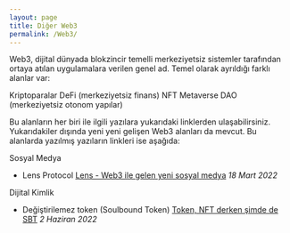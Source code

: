 ```yaml
---
layout: page
title: Diğer Web3
permalink: /Web3/
---
```


Web3, dijital dünyada blokzincir temelli merkeziyetsiz sistemler tarafından ortaya atılan uygulamalara verilen genel ad. Temel olarak ayrıldığı farklı alanlar var: 

Kriptoparalar
DeFi (merkeziyetsiz finans)
NFT
Metaverse
DAO (merkeziyetsiz otonom yapılar)

Bu alanların her biri ile ilgili yazılara yukarıdaki linklerden ulaşabilirsiniz. Yukarıdakiler dışında yeni yeni gelişen Web3 alanları da mevcut. Bu alanlarda yazılmış yazıların linkleri ise aşağıda: 

Sosyal Medya
- Lens Protocol [Lens - Web3 ile gelen yeni sosyal medya](/genel/2022/03/18/lens-web3-ile-gelen-yeni-sosyal-medya.html) *18 Mart 2022*

Dijital Kimlik
- Değiştirilemez token (Soulbound Token) [Token, NFT derken şimde de SBT](/genel/2022/06/02/token-nft-derken-simdi-de-huzurlarinizda-sbt.html) *2 Haziran 2022*


